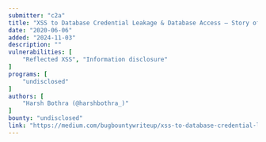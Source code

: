 ```yaml
---
submitter: "c2a"
title: "XSS to Database Credential Leakage & Database Access — Story of total luck!"
date: "2020-06-06"
added: "2024-11-03"
description: ""
vulnerabilities: [
    "Reflected XSS", "Information disclosure"
]
programs: [
    "undisclosed"
]
authors: [
    "Harsh Bothra (@harshbothra_)"
]
bounty: "undisclosed"
link: "https://medium.com/bugbountywriteup/xss-to-database-credential-leakage-database-access-story-of-total-luck-77c990be8ab2"
---
```




